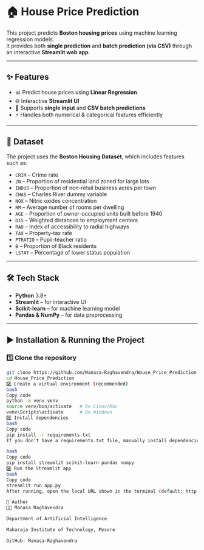 # 🏠 House Price Prediction  

This project predicts **Boston housing prices** using machine learning regression models.  
It provides both **single prediction** and **batch prediction (via CSV)** through an interactive **Streamlit web app**.  

---

## ✨ Features
- 📊 Predict house prices using **Linear Regression**
- 🌐 Interactive **Streamlit UI**
- 📂 Supports **single input** and **CSV batch predictions**
- ⚡ Handles both numerical & categorical features efficiently  

---

## 📂 Dataset
The project uses the **Boston Housing Dataset**, which includes features such as:  
- `CRIM` – Crime rate  
- `ZN` – Proportion of residential land zoned for large lots  
- `INDUS` – Proportion of non-retail business acres per town  
- `CHAS` – Charles River dummy variable  
- `NOX` – Nitric oxides concentration  
- `RM` – Average number of rooms per dwelling  
- `AGE` – Proportion of owner-occupied units built before 1940  
- `DIS` – Weighted distances to employment centers  
- `RAD` – Index of accessibility to radial highways  
- `TAX` – Property-tax rate  
- `PTRATIO` – Pupil-teacher ratio  
- `B` – Proportion of Black residents  
- `LSTAT` – Percentage of lower status population  

---

## 🛠️ Tech Stack
- **Python** 3.8+  
- **Streamlit** – for interactive UI  
- **Scikit-learn** – for machine learning model  
- **Pandas & NumPy** – for data preprocessing  

---

## ▶️ Installation & Running the Project

### 1️⃣ Clone the repository
```bash
git clone https://github.com/Manasa-Raghavendra/House_Price_Prediction.git
cd House_Price_Prediction
2️⃣ Create a virtual environment (recommended)
bash
Copy code
python -m venv venv
source venv/bin/activate   # On Linux/Mac
venv\Scripts\activate      # On Windows
3️⃣ Install dependencies
bash
Copy code
pip install -r requirements.txt
If you don’t have a requirements.txt file, manually install dependencies:

bash
Copy code
pip install streamlit scikit-learn pandas numpy
4️⃣ Run the Streamlit app
bash
Copy code
streamlit run app.py
After running, open the local URL shown in the terminal (default: http://localhost:8501) to access the app.

📌 Author
👩‍💻 Manasa Raghavendra

Department of Artificial Intelligence

Maharaja Institute of Technology, Mysore

GitHub: Manasa-Raghavendra
